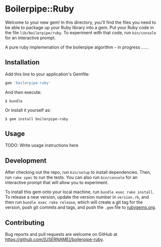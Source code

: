 # Boilerpipe::Ruby

Welcome to your new gem! In this directory, you'll find the files you need to be able to package up your Ruby library into a gem. Put your Ruby code in the file `lib/boilerpipe/ruby`. To experiment with that code, run `bin/console` for an interactive prompt.

A pure ruby implemenation of the boilerpipe algorithm - in progress ......

## Installation

Add this line to your application's Gemfile:

```ruby
gem 'boilerpipe-ruby'
```

And then execute:

    $ bundle

Or install it yourself as:

    $ gem install boilerpipe-ruby

## Usage

TODO: Write usage instructions here

## Development

After checking out the repo, run `bin/setup` to install dependencies. Then, run `rake spec` to run the tests. You can also run `bin/console` for an interactive prompt that will allow you to experiment.

To install this gem onto your local machine, run `bundle exec rake install`. To release a new version, update the version number in `version.rb`, and then run `bundle exec rake release`, which will create a git tag for the version, push git commits and tags, and push the `.gem` file to [rubygems.org](https://rubygems.org).

## Contributing

Bug reports and pull requests are welcome on GitHub at https://github.com/[USERNAME]/boilerpipe-ruby.


